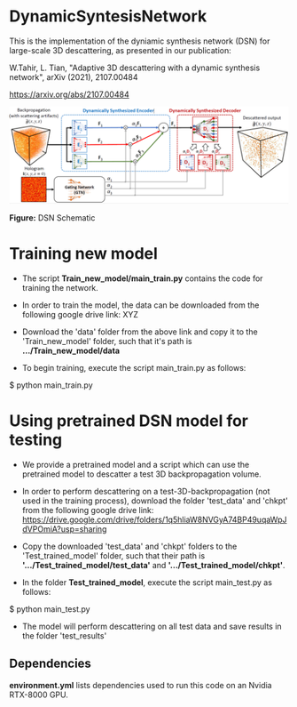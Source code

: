# DynamicSyntesisNetwork

This is the implementation of the dyniamic synthesis network (DSN) for large-scale 3D descattering, as presented in our publication:

W.Tahir, L. Tian, "Adaptive 3D descattering with a dynamic synthesis network", arXiv (2021), 2107.00484

https://arxiv.org/abs/2107.00484


![DSN Schematic](DSN_schematic.PNG)

**Figure:** DSN Schematic

# Training new model
* The script **Train_new_model/main_train.py** contains the code for training the network. 

* In order to train the model, the data can be downloaded from the following google drive link:
XYZ

* Download the 'data' folder from the above link and copy it to the 'Train_new_model' folder, such that it's path is **.../Train_new_model/data**

* To begin training, execute the script main_train.py as follows:

$ python main_train.py

# Using pretrained DSN model for testing

* We provide a pretrained model and a script which can use the pretrained model to descatter a test 3D backpropagation volume. 

* In order to perform descattering on a test-3D-backpropagation (not used in the training process), download the folder 'test_data' and 'chkpt' from the following google drive link:
https://drive.google.com/drive/folders/1q5hliaW8NVGyA74BP49uqaWpJdVPOmiA?usp=sharing

* Copy the downloaded 'test_data' and 'chkpt' folders to the 'Test_trained_model' folder, such that their path is **'.../Test_trained_model/test_data'** and  **'.../Test_trained_model/chkpt'**. 

* In the folder **Test_trained_model**, execute the script main_test.py as follows:

$ python main_test.py

* The model will perform descattering on all test data and save results in the folder 'test_results'

## Dependencies
**environment.yml** lists dependencies used to run this code on an Nvidia RTX-8000 GPU.



